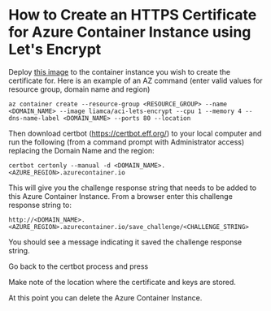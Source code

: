 # How to Create an HTTPS Certificate for Azure Container Instance using Let's Encrypt

Deploy [this image](https://hub.docker.com/repository/docker/liamca/aci-lets-encrypt/general) to the container instance you wish to create the certificate for. Here is an example of an AZ command (enter valid values for resource group, domain name and region)

```
az container create --resource-group <RESOURCE_GROUP> --name <DOMAIN_NAME> --image liamca/aci-lets-encrypt --cpu 1 --memory 4 --dns-name-label <DOMAIN_NAME> --ports 80 --location
```

Then download certbot (https://certbot.eff.org/) to your local computer and run the following (from a command prompt with Administrator access) replacing the Domain Name and the region:

```
certbot certonly --manual -d <DOMAIN_NAME>.<AZURE_REGION>.azurecontainer.io
```

This will give you the challenge response string that needs to be added to this Azure Container Instance. From a browser enter this challenge response string to: 

```
http://<DOMAIN_NAME>.<AZURE_REGION>.azurecontainer.io/save_challenge/<CHALLENGE_STRING>
```

You should see a message indicating it saved the challenge response string.

Go back to the certbot process and press

Make note of the location where the certificate and keys are stored.

At this point you can delete the Azure Container Instance.
